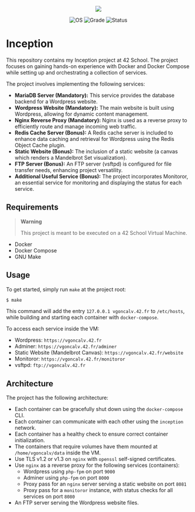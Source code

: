 <p align="center">
    <img src="https://game.42sp.org.br/static/assets/achievements/inceptionm.png">
</p>

<p align="center">
    <img src="https://img.shields.io/badge/OS-Linux-blue" alt="OS">
    <img src="https://img.shields.io/badge/Grade-125%2F100-brightgreen.svg" alt="Grade">
    <img src="https://img.shields.io/badge/Status-Completed-brightgreen.svg" alt="Status">
</p>

# Inception
This repository contains my Inception project at 42 School. The project focuses on gaining hands-on experience with Docker and Docker Compose while setting up and orchestrating a collection of services.

The project involves implementing the following services:

- **MariaDB Server (Mandatory):** This service provides the database backend for a Wordpress website.
- **Wordpress Website (Mandatory):** The main website is built using Wordpress, allowing for dynamic content management.
- **Nginx Reverse Proxy (Mandatory):** Nginx is used as a reverse proxy to efficiently route and manage incoming web traffic.
- **Redis Cache Server (Bonus):** A Redis cache server is included to enhance data caching and retrieval for Wordpress using the Redis Object Cache plugin.
- **Static Website (Bonus):** The inclusion of a static website (a canvas which renders a Mandelbrot Set visualization).
- **FTP Server (Bonus):** An FTP server (vsftpd) is configured for file transfer needs, enhancing project versatility.
- **Additional Useful Service (Bonus):** The project incorporates Monitoror, an essential service for monitoring and displaying the status for each service.

## Requirements
> **Warning**
>
> This project is meant to be executed on a 42 School Virtual Machine.

- Docker
- Docker Compose
- GNU Make

## Usage
To get started, simply run `make` at the project root:

```sh
$ make
```

This command will add the entry `127.0.0.1 vgoncalv.42.fr` to `/etc/hosts`, while building and starting each container with `docker-compose`.

To access each service inside the VM:

- Wordpress: `https://vgoncalv.42.fr`
- Adminer: `https://vgoncalv.42.fr/adminer`
- Static Website (Mandelbrot Canvas): `https://vgoncalv.42.fr/website`
- Monitoror: `https://vgoncalv.42.fr/monitoror`
- vsftpd: `ftp://vgoncalv.42.fr`

## Architecture
The project has the following architecture:

- Each container can be gracefully shut down using the `docker-compose` CLI.
- Each container can communicate with each other using the `inception` network.
- Each container has a healthy check to ensure correct container initialization.
- The containers that require volumes have them mounted at `/home/vgoncalv/data` inside the VM.
- Use TLS v1.2 or v1.3 on `nginx` with `openssl` self-signed certificates.
- Use `nginx` as a reverse proxy for the following services (containers):
  - Wordpress using `php-fpm` on port `9000`
  - Adminer using `php-fpm` on port `8000`
  - Proxy pass for an `nginx` server serving a static website on port `8081`
  - Proxy pass for a `monitoror` instance, with status checks for all services on port `8080`
- An FTP server serving the Wordpress website files.
